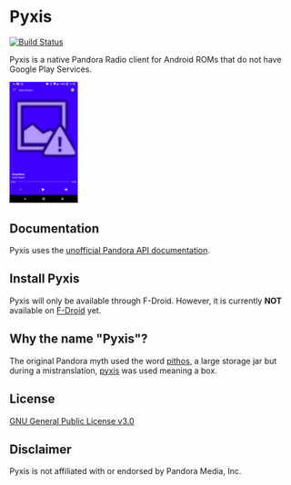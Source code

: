 # Pyxis
[![Build Status](https://travis-ci.org/rowland007/Pyxis.svg?branch=master)](https://travis-ci.org/rowland007/Pyxis)

Pyxis is a native Pandora Radio client for Android ROMs that do not have Google Play Services.

<img src="https://github.com/rowland007/Pyxis/blob/develop/docs/screenshots/screenshot-main_activity.png?raw=true" width="120px">

## Documentation
Pyxis uses the [unofficial Pandora API documentation](https://6xq.net/pandora-apidoc/).
## Install Pyxis
Pyxis will only be available through F-Droid. However, it is currently **NOT** available on [F-Droid](https://f-droid.org/) yet.
## Why the name "Pyxis"?
The original Pandora myth used the word [pithos](https://en.wikipedia.org/wiki/Pandora#Pithos_into_%22box%22), a large storage jar but during a mistranslation, [pyxis](https://en.wikipedia.org/wiki/Pyxis_(vessel)) was used meaning a box.
## License
[GNU General Public License v3.0](https://github.com/rowland007/Pyxis/blob/master/LICENSE.md)

## Disclaimer
Pyxis is not affiliated with or endorsed by Pandora Media, Inc.
